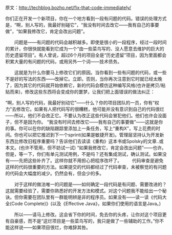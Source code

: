 原文：http://techblog.bozho.net/fix-that-code-immediately/

你们正在开发一个新项目，你在一个地方看到一段有问题的代码。错误的处理方式是，“啊，别人写的，我最好别碰它”，“我没有时间去改它——我有自己的事要做”，“如果我修改它，肯定会改出问题”。

　　问题是——有问题的代码会越积越多。即使是很小的一段程序，经过一段时间的累计，你很快就能看到它成为一个“由一些菜鸟写的、没人愿意去维护的巨大的历史遗留项目”。有人曾说，超过6个月的项目全是“历史遗留”项目，因为里面都会积累大量的有问题的代码，或用另外一个词——技术债务。

　　这就是为什么你要马上修改它们的原因。当你看到一些有问题的代码，或一些不是好的写法的东西——改掉它。立即。否则，当你再次注意到它时就已经太晚了，因为其它的代码就开始依赖它，新的代码会模仿这种编写风格(也许是拷贝/粘贴而来)，修改这些东西将会变成你的噩梦。让我们把上面错误的做法纠正：

“啊，别人写的代码，我最好别动它”——什么？你的项目团队的一员，你有“权力”去修改它。如果有人把代码写的很糟糕，他可能并没有意识到自己的代码很烂——所以，他们不会改正它。不要认为改正这些代码会冒犯他们。他们也许会没面子，但不是因为你。
“我没有时间去修改它——我有自己的事要做”——这就是你的事。你可以在你的缺陷跟踪里添加上一条任务，写上“重构X”，写上花费的时间。你也可以把它推迟到下一个sprint(如果是敏捷开发)。管理层坚持认为开发新东西比修改旧程序重要吗？告诉他们去读读《重构》这本书或Spolsky的文章..或本文。(也许不管用，但不妨试一试)
“如果我修改它，肯定会改出问题”——也许。但是，等一下，你们有单元测试用例，不是吗？还有集成测试，确认测试。如果没有——先把这些补齐了。这样你就不用担心把程序改坏了。
　　代码审查是避免这样的代码很重要的方法。如果提交的代码都经过了代码审查，未被察觉的有问题的代码会大幅度的减少。仍然会有，但会少的多。

　　对于这样的做法唯一的问题是——如何确定一段代码是有问题、需要改进的？这就需要经验了，需要你熟悉好的开发方法和模式。对这个问题我不能给出一个秘诀。但你需要在团队里有一群能明辨是非的程序员。如果没有——读一读《代码大全(Code Complete)》(以及《Effective Java》，如果你们使用的语言是Java。)

　　所以——请马上修改。这会省下你的时间，免去你的头疼，让你对这个项目更有自豪感，而不是“这烂项目是一些菜鸟写的，我只是做了一些辅助的工作。”你不能这样说——如果项目很烂，你难辞其咎。
